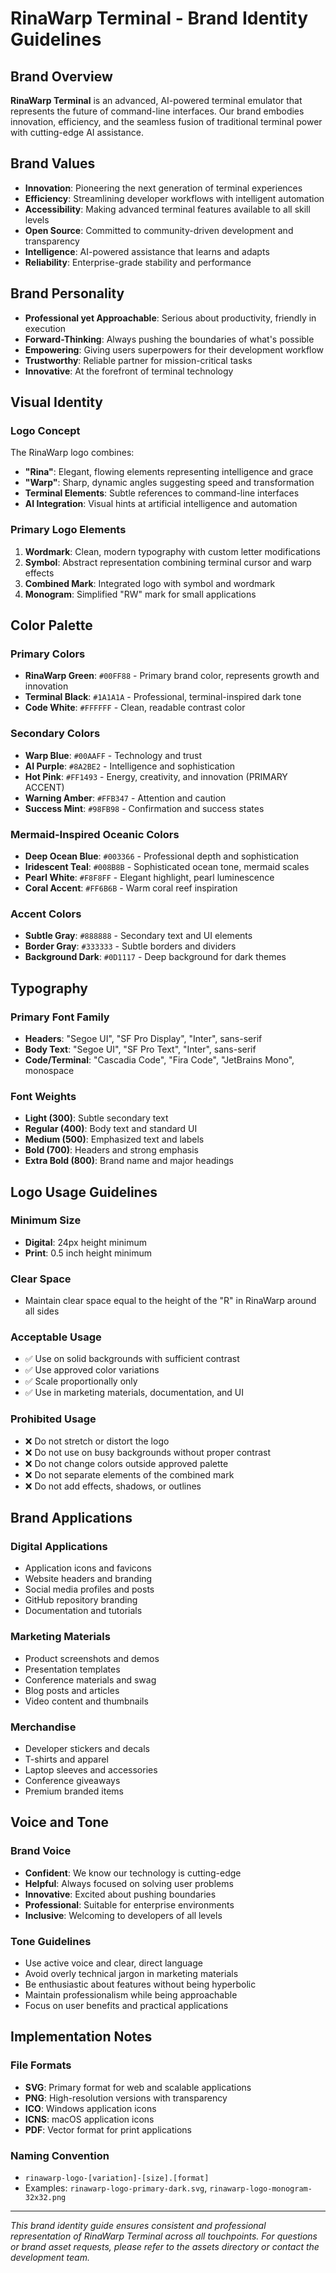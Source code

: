 # RinaWarp Terminal - Brand Identity Guidelines

## Brand Overview

**RinaWarp Terminal** is an advanced, AI-powered terminal emulator that represents the future of command-line interfaces. Our brand embodies innovation, efficiency, and the seamless fusion of traditional terminal power with cutting-edge AI assistance.

## Brand Values

- **Innovation**: Pioneering the next generation of terminal experiences
- **Efficiency**: Streamlining developer workflows with intelligent automation
- **Accessibility**: Making advanced terminal features available to all skill levels
- **Open Source**: Committed to community-driven development and transparency
- **Intelligence**: AI-powered assistance that learns and adapts
- **Reliability**: Enterprise-grade stability and performance

## Brand Personality

- **Professional yet Approachable**: Serious about productivity, friendly in execution
- **Forward-Thinking**: Always pushing the boundaries of what's possible
- **Empowering**: Giving users superpowers for their development workflow
- **Trustworthy**: Reliable partner for mission-critical tasks
- **Innovative**: At the forefront of terminal technology

## Visual Identity

### Logo Concept
The RinaWarp logo combines:
- **"Rina"**: Elegant, flowing elements representing intelligence and grace
- **"Warp"**: Sharp, dynamic angles suggesting speed and transformation
- **Terminal Elements**: Subtle references to command-line interfaces
- **AI Integration**: Visual hints at artificial intelligence and automation

### Primary Logo Elements
1. **Wordmark**: Clean, modern typography with custom letter modifications
2. **Symbol**: Abstract representation combining terminal cursor and warp effects
3. **Combined Mark**: Integrated logo with symbol and wordmark
4. **Monogram**: Simplified "RW" mark for small applications

## Color Palette

### Primary Colors
- **RinaWarp Green**: `#00FF88` - Primary brand color, represents growth and innovation
- **Terminal Black**: `#1A1A1A` - Professional, terminal-inspired dark tone
- **Code White**: `#FFFFFF` - Clean, readable contrast color

### Secondary Colors
- **Warp Blue**: `#00AAFF` - Technology and trust
- **AI Purple**: `#8A2BE2` - Intelligence and sophistication
- **Hot Pink**: `#FF1493` - Energy, creativity, and innovation (PRIMARY ACCENT)
- **Warning Amber**: `#FFB347` - Attention and caution
- **Success Mint**: `#98FB98` - Confirmation and success states

### Mermaid-Inspired Oceanic Colors
- **Deep Ocean Blue**: `#003366` - Professional depth and sophistication
- **Iridescent Teal**: `#008B8B` - Sophisticated ocean tone, mermaid scales
- **Pearl White**: `#F8F8FF` - Elegant highlight, pearl luminescence
- **Coral Accent**: `#FF6B6B` - Warm coral reef inspiration

### Accent Colors
- **Subtle Gray**: `#888888` - Secondary text and UI elements
- **Border Gray**: `#333333` - Subtle borders and dividers
- **Background Dark**: `#0D1117` - Deep background for dark themes

## Typography

### Primary Font Family
- **Headers**: "Segoe UI", "SF Pro Display", "Inter", sans-serif
- **Body Text**: "Segoe UI", "SF Pro Text", "Inter", sans-serif
- **Code/Terminal**: "Cascadia Code", "Fira Code", "JetBrains Mono", monospace

### Font Weights
- **Light (300)**: Subtle secondary text
- **Regular (400)**: Body text and standard UI
- **Medium (500)**: Emphasized text and labels
- **Bold (700)**: Headers and strong emphasis
- **Extra Bold (800)**: Brand name and major headings

## Logo Usage Guidelines

### Minimum Size
- **Digital**: 24px height minimum
- **Print**: 0.5 inch height minimum

### Clear Space
- Maintain clear space equal to the height of the "R" in RinaWarp around all sides

### Acceptable Usage
- ✅ Use on solid backgrounds with sufficient contrast
- ✅ Use approved color variations
- ✅ Scale proportionally only
- ✅ Use in marketing materials, documentation, and UI

### Prohibited Usage
- ❌ Do not stretch or distort the logo
- ❌ Do not use on busy backgrounds without proper contrast
- ❌ Do not change colors outside approved palette
- ❌ Do not separate elements of the combined mark
- ❌ Do not add effects, shadows, or outlines

## Brand Applications

### Digital Applications
- Application icons and favicons
- Website headers and branding
- Social media profiles and posts
- GitHub repository branding
- Documentation and tutorials

### Marketing Materials
- Product screenshots and demos
- Presentation templates
- Conference materials and swag
- Blog posts and articles
- Video content and thumbnails

### Merchandise
- Developer stickers and decals
- T-shirts and apparel
- Laptop sleeves and accessories
- Conference giveaways
- Premium branded items

## Voice and Tone

### Brand Voice
- **Confident**: We know our technology is cutting-edge
- **Helpful**: Always focused on solving user problems
- **Innovative**: Excited about pushing boundaries
- **Professional**: Suitable for enterprise environments
- **Inclusive**: Welcoming to developers of all levels

### Tone Guidelines
- Use active voice and clear, direct language
- Avoid overly technical jargon in marketing materials
- Be enthusiastic about features without being hyperbolic
- Maintain professionalism while being approachable
- Focus on user benefits and practical applications

## Implementation Notes

### File Formats
- **SVG**: Primary format for web and scalable applications
- **PNG**: High-resolution versions with transparency
- **ICO**: Windows application icons
- **ICNS**: macOS application icons
- **PDF**: Vector format for print applications

### Naming Convention
- `rinawarp-logo-[variation]-[size].[format]`
- Examples: `rinawarp-logo-primary-dark.svg`, `rinawarp-logo-monogram-32x32.png`

---

*This brand identity guide ensures consistent and professional representation of RinaWarp Terminal across all touchpoints. For questions or brand asset requests, please refer to the assets directory or contact the development team.*

